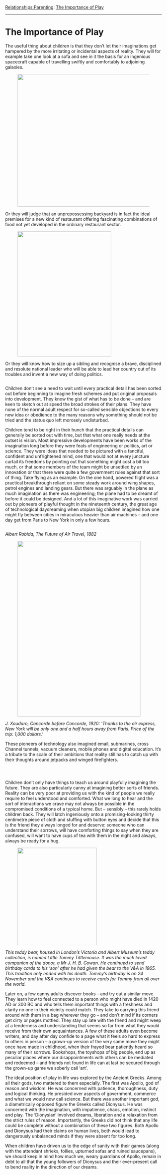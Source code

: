 [Relationships:](https://www.theschooloflife.com/thebookoflife/category/relationships/)[Parenting](https://www.theschooloflife.com/thebookoflife/category/relationships/parenting/): [The Importance of Play](https://www.theschooloflife.com/thebookoflife/the-importance-of-play/)

* * *

# The Importance of Play

The useful thing about children is that they don’t let their imaginations get hampered by the more irritating or incidental aspects of reality. They will for example take one look at a sofa and see in it the basis for an ingenious spacecraft capable of travelling swiftly and comfortably to adjoining galaxies.

<figure class="aligncenter is-resized"><img src="https://lh3.googleusercontent.com/uti2t-JHN5Yvvi6y1edjuJIE3eZyrgfeZfaXGpHYYss0dCpN1HbTnIHWRdaNgBQ4aMeJol3aCMSPkPsLgKTLSoJRDWD52DPZlRD93vxCiFNg4tAQXhPNvi29EYjaXFWkqzFMMlV7" alt="" width="464" height="425"></figure>

Or they will judge that an unprepossessing backyard is in fact the ideal premises for a new kind of restaurant offering fascinating combinations of food not yet developed in the ordinary restaurant sector.

<figure class="aligncenter is-resized"><img src="https://lh6.googleusercontent.com/o1kVQa4pJ2tVGfzctL4cpTazWOSrJzZAx_8dwICLwBL9GsZnyQ55hPbDFVHl8MpgKPBIO7qRFZ9UPPKduaTrIEaR9R7xhDslS0mEGZMyec8bPBD4Xon9qKBtkxBelCojGEc_ako1" alt="" width="301" height="401"></figure>

Or they will know how to size up a sibling and recognise a brave, disciplined and resolute national leader who will be able to lead her country out of its troubles and invent a new way of doing politics.

<figure class="aligncenter"><img src="https://lh5.googleusercontent.com/OZVoE44NZs-wLZnbcWvwSTz_Aes4xUuA7Dx70MR280IcaenkPCGWssY4zRGNYmud6YwJURVu3d-LsHqptmVYM6XQCP6AjxKzJ-PFxhdSDw4Yibxp4XEqigRMVVTk0SvwLLfXBR9C" alt=""></figure>

Children don’t see a need to wait until every practical detail has been sorted out before beginning to imagine fresh schemes and put original proposals into development. They know the gist of what has to be done – and are keen to sketch out at speed the broad strokes of their plans. They have none of the normal adult respect for so-called sensible objections to every new idea or obedience to the many reasons why something should not be tried and the status quo left morosely undisturbed.

Children tend to be right in their hunch that the practical details can generally be sorted out with time, but that what one really needs at the outset is vision. Most impressive developments have been works of the imagination long before they were feats of engineering or politics, art or science. They were ideas that needed to be pictured with a fanciful, confident and unfrightened mind, one that would not at every juncture curtail its freedoms by pointing out that something might cost a bit too much, or that some members of the team might be unsettled by an innovation or that there were quite a few government rules against that sort of thing. Take flying as an example. On the one hand, powered flight was a practical breakthrough reliant on some steady work around wing shapes, petrol engines and landing gears. But there was arguably in the plane as much imagination as there was engineering; the plane had to be dreamt of before it could be designed. And a lot of this imaginative work was carried out by pioneers of playful thought in the nineteenth century, the great age of technological daydreaming when utopian big children imagined how one might fly between cities in miraculous heavier than air machines – and one day get from Paris to New York in only a few hours.

<figure class="aligncenter"><img src="https://lh3.googleusercontent.com/ZPCjsKPtDC9i9oGJT4HJkaZ7B0_mnoqPe1XrKyK5LwIgSzGtVDEY_DN9QHySRX6wiKzzuGN4c7kK2wvpmJp3hnCvVlwOLYAoHA_QwfePkqEa7QAAahcBAm3QPewEVU4y60TevGkK" alt=""></figure>

_Albert Robida, The Future of Air Travel, 1882_

<figure class="aligncenter is-resized"><img src="https://lh3.googleusercontent.com/5yXioEXvpMiRUrvEsjAsbXYCBRUMrg5cigmjFEy4OAidFGzGlJfXkOWaCI-i47r3SV84NIXL9EZtPLh49OtonB0ED1AEQaf3u0q9_lRfbDX2-9XmBUt78HNnXJiWgZDvIzreRXkk" alt="" width="395" height="562"></figure>

_J. Xaudaro, Concorde before Concorde, 1920: ‘Thanks to the air express, New York will be only one and a half hours away from Paris. Price of the trip: 1,000 dollars.’_

These pioneers of technology also imagined email, submarines, cross Channel tunnels, vacuum cleaners, mobile phones and digital education. It’s a tribute to the scale of their ambitions that reality still has to catch up with their thoughts around jetpacks and winged firefighters.

<figure class="wp-block-image"><img src="https://lh5.googleusercontent.com/B1ZrUyjJowJOir9RnOU9FNyHiC5a3emPCOx2MzbRTXXL7314PdiOb74Hl_lcjiWPnkqRwpIxHQT_DaBrZPlZIno9Fhq0D_ImqvG__cLzWSUIOJfBCVXzUMCgAmMNitsBfsARKiJV" alt=""></figure><figure class="wp-block-image"><img src="https://lh4.googleusercontent.com/S34O2k2afMtSs-kuTph_VwEikU0x8K-Zxh8GjlUYF7iaAh3-BFogAHHOE4bwCTRlJeWMJJECOBinbL3XAhieilqo-glnRX3BXOfPgLjFI2NEE_L0QOQcqyl7LYGrLWnTFMofnMR1" alt=""></figure><figure class="wp-block-image"><img src="https://lh4.googleusercontent.com/yfx82MGvyxJLoxGDpA7qN_ROYkDX5xJIQpUs_JU71D6CpupPyUzFtJjHf18TuP1QGDlOB25n6b6R_AA3cA4xG0KwR4BLFarLV9u3fLiCiIe-BvvDHk7UzpXTBf9v0Yhi7SO5ca9w" alt=""></figure>

Children don’t only have things to teach us around playfully imagining the future. They are also particularly canny at imagining better sorts of friends. Reality can be very poor at providing us with the kind of people we really require to feel understood and comforted. What we long to hear and the sort of interactions we crave may not always be possible in the compromised conditions of a typical home. But – sensibly – this rarely holds children back. They will latch ingeniously onto a promising-looking thirty centimetre piece of cloth and stuffing with button eyes and decide that this is the friend they always longed for and deserve: someone who can understand their sorrows, will have comforting things to say when they are confused, will want to have cups of tea with them in the night and always, always be ready for a hug.

<figure class="aligncenter is-resized"><img src="https://lh5.googleusercontent.com/EZiK3e3GvnAgddH8iYOHDotwgzGKEr7y0Fw9lajUh4rY50PlVe-BIxPHIjPZFYgu8epQ_3UxvkbuzmWagT4nmSd5rN2lRAZLsRw1tcGCEDhJg2D8Tj175GfaO7VwksKebQTqGy5Y" alt="" width="255" height="312"></figure>

_This teddy bear, housed in London’s Victoria and Albert Museum’s teddy collection, is named Little Tommy Tittlemouse. It was the much loved companion of the donor, a Mr J. H. B. Gowan. He continued to send birthday cards to his ‘son’ after he had given the bear to the V&A in 1965. This tradition only ended with his death. Tommy’s birthday is on 24 November and the V&A continues to receive cards for Tommy from all over the world._

Later on, a few canny adults discover books – and try out a similar move. They learn how to feel connected to a person who might have died in 1420 AD or 300 BC and who tells them important things with a freshness and clarity no one in their vicinity could match. They take to carrying this friend around with them in a bag wherever they go – and don’t mind if its corners get dirty or pages mottled. They stay up late with the friend and might weep at a tenderness and understanding that seems so far from what they would receive from their own acquaintances. A few of these adults even become writers, and day after day confide to a page what it feels so hard to express to others in person – a grown-up version of the very same move they might once have made in childhood, when their frayed bear patiently heard so many of their sorrows. Bookshops, the toyshops of big people, end up as peculiar places where our disappointments with others can be mediated and redeemed – and friends not found in life can at last be secured through the grown-up game we soberly call ‘art’.

The ideal position of play in life was explored by the Ancient Greeks. Among all their gods, two mattered to them especially. The first was Apollo, god of reason and wisdom. He was concerned with patience, thoroughness, duty and logical thinking. He presided over aspects of government, commerce and what we would now call science. But there was another important god, a diametrically opposed figure the Greeks called Dionysus. He was concerned with the imagination, with impatience, chaos, emotion, instinct and play. The ‘Dionysian’ involved dreams, liberation and a relaxation from the strict rules of reason. Importantly, the Greeks did not think that any life could be complete without a combination of these two figures. Both Apollo and Dionysus had their claims on human lives, both would lead to dangerously unbalanced minds if they were absent for too long.

When children have driven us to the edge of sanity with their games (along with the attendant shrieks, follies, upturned sofas and ruined saucepans), we should keep in mind how much we, weary guardians of Apollo, remain in debt to all that the young followers of Dionysus and their ever-present call to bend reality in the direction of our dreams.

